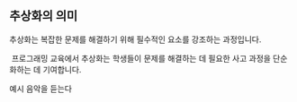 ## 추상화의 의미
추상화는 복잡한 문제를 해결하기 위해 필수적인 요소를 강조하는 과정입니다. 

 프로그래밍 교육에서 추상화는 학생들이 문제를 해결하는 데 필요한 사고 과정을 단순화하는 데 기여합니다.

예시
음악을 듣는다
